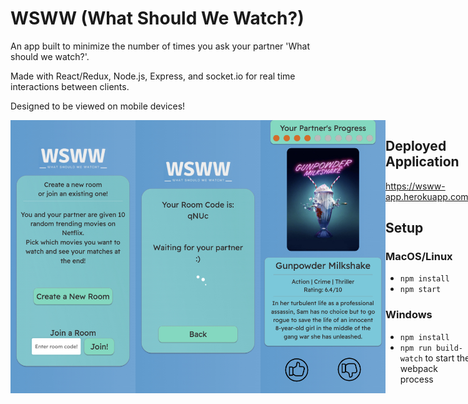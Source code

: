 # WSWW (What Should We Watch?)

An app built to minimize the number of times you ask your partner 'What should we watch?'. 

Made with React/Redux, Node.js, Express, and socket.io for real time interactions between clients. 

Designed to be viewed on mobile devices! 

<div style="display:flex;">
  <img src="public/images/wwsw-home.jpg" alt="home" width="200"/>
  <img src="public/images/wsww-waiting.jpg" alt="waiting" width="200"/>
  <img src="public/images/wsww-session.jpg" alt="session" width="200"/>
<div>


## Deployed Application
https://wsww-app.herokuapp.com/

## Setup

### MacOS/Linux

* `npm install`
* `npm start`

### Windows

* `npm install`
* `npm run build-watch` to start the webpack process
